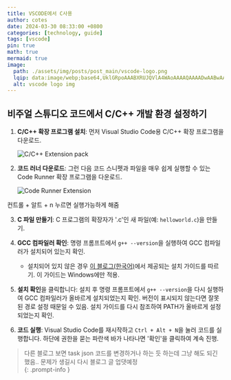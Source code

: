 ```yaml
---
title: VSCODE에서 C사용
author: cotes
date: 2024-03-30 08:33:00 +0800
categories: [technology, guide]
tags: [vscode]
pin: true
math: true
mermaid: true
image:
  path: ./assets/img/posts/post_main/vscode-logo.png
  lqip: data:image/webp;base64,UklGRpoAAABXRUJQVlA4WAoAAAAQAAAADwAABwAAQUxQSDIAAAARL0AmbZurmr57yyIiqE8oiG0bejIYEQTgqiDA9vqnsUSI6H+oAERp2HZ65qP/VIAWAFZQOCBCAAAA8AEAnQEqEAAIAAVAfCWkAALp8sF8rgRgAP7o9FDvMCkMde9PK7euH5M1m6VWoDXf2FkP3BqV0ZYbO6NA/VFIAAAA
  alt: vscode logo img 
---
```


## 비주얼 스튜디오 코드에서 C/C++ 개발 환경 설정하기

1. **C/C++ 확장 프로그램 설치**:
   먼저 Visual Studio Code용 C/C++ 확장 프로그램을 다운로드.

   ![C/C++ Extension pack](https://img1.daumcdn.net/thumb/R1280x0/?scode=mtistory2&fname=https%3A%2F%2Fblog.kakaocdn.net%2Fdn%2FbflMEx%2FbtrvrhjIpH7%2FsrKzkRweJUxRc8PiPL44lK%2Fimg.png)

2. **코드 러너 다운로드**:
   그런 다음 코드 스니펫과 파일을 매우 쉽게 실행할 수 있는 Code Runner 확장 프로그램을 다운로드.

   ![Code Runner Extension](https://img1.daumcdn.net/thumb/R1280x0/?scode=mtistory2&fname=https%3A%2F%2Fblog.kakaocdn.net%2Fdn%2FFwlx6%2FbtrJNj21oSi%2F6pmKpBBepWtZQEZzYyOknk%2Fimg.png)

컨트롤 + 알트 + n 누르면 실행가능하게 해줌

3. **C 파일 만들기**:
   C 프로그램의 확장자가 '.c'인 새 파일(예: `helloworld.c`)을 만들기.

4. **GCC 컴파일러 확인**:
   명령 프롬프트에서 `g++ --version`을 실행하여 GCC 컴파일러가 설치되어 있는지 확인.

   - 설치되어 있지 않은 경우 [이 블로그(한국어)](https://m.blog.naver.com/dorergiverny/223032334186)에서 제공되는 설치 가이드를 따르기. 이 가이드는 Windows에만 적용.

5. **설치 확인**을 클릭합니다:
   설치 후 명령 프롬프트에서 `g++ --version`을 다시 실행하여 GCC 컴파일러가 올바르게 설치되었는지 확인. 버전이 표시되지 않는다면 잘못된 경로 설정 때문일 수 있음. 설치 가이드를 다시 참조하여 PATH가 올바르게 설정되었는지 확인.

6. **코드 실행**:
   Visual Studio Code를 재시작하고 `Ctrl + Alt + N`을 눌러 코드를 실행합니다. 하단에 권한을 묻는 파란색 바가 나타나면 '확인'을 클릭하여 계속 진행.

> 다른 블로그 보면 task json 코드를 변경하거나 하는 듯 하는데 그냥 해도 되긴 했음.. 문제가 생길시 다시 블로그 글 업댓예정  
{: .prompt-info }